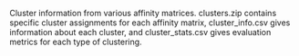 Cluster information from various affinity matrices. clusters.zip contains specific cluster assignments for each affinity matrix, cluster_info.csv gives information about each cluster, and cluster_stats.csv gives evaluation metrics for each type of clustering.
